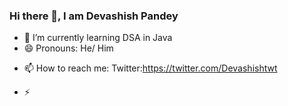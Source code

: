 ### Hi there 👋, I am Devashish Pandey

<!--
**devashish-pandey/devashish-pandey** is a ✨ _special_ ✨ repository because its `README.md` (this file) appears on your GitHub profile.

Here are some ideas to get you started:-->
- 🌱 I’m currently learning DSA in Java
- 😄 Pronouns: He/ Him
<!-- - 🤔 I’m looking for help with ...
- 💬 Ask me about ...-->
- 📫 How to reach me: Twitter:https://twitter.com/Devashishtwt

- ⚡<!-- Fun fact: ...-->

